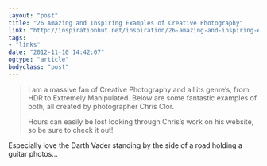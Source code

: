 ```yaml
---
layout: "post"
title: "26 Amazing and Inspiring Examples of Creative Photography"
link: "http://inspirationhut.net/inspiration/26-amazing-and-inspiring-examples-of-creative-photography/"
tags: 
- "links"
date: "2012-11-10 14:42:07"
ogtype: "article"
bodyclass: "post"
---
```


> I am a massive fan of Creative Photography and all its genre’s, from HDR to Extremely Manipulated. Below are some fantastic examples of both, all created by photographer Chris Clor.
> 
> Hours can easily be lost looking through Chris’s work on his website, so be sure to check it out!

Especially love the Darth Vader standing by the side of a road holding a guitar photos…
